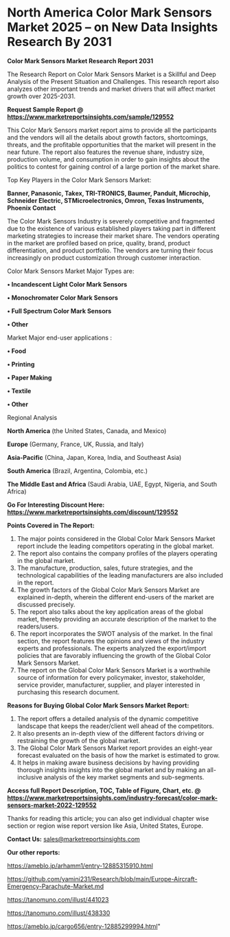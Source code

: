 # North America Color Mark Sensors Market 2025 – on New Data Insights Research By 2031

<strong>Color Mark Sensors Market Research Report 2031</strong>

The Research Report on Color Mark Sensors Market is a Skillful and Deep Analysis of the Present Situation and Challenges. This research report also analyzes other important trends and market drivers that will affect market growth over 2025-2031.

<strong>Request Sample Report @ <a href=https://www.marketreportsinsights.com/sample/129552>https://www.marketreportsinsights.com/sample/129552</a></strong>

This Color Mark Sensors market report aims to provide all the participants and the vendors will all the details about growth factors, shortcomings, threats, and the profitable opportunities that the market will present in the near future. The report also features the revenue share, industry size, production volume, and consumption in order to gain insights about the politics to contest for gaining control of a large portion of the market share.

Top Key Players in the Color Mark Sensors Market:

<strong>Banner, Panasonic, Takex, TRI-TRONICS, Baumer, Panduit, Microchip, Schneider Electric, STMicroelectronics, Omron, Texas Instruments, Phoenix Contact</strong>

The Color Mark Sensors Industry is severely competitive and fragmented due to the existence of various established players taking part in different marketing strategies to increase their market share. The vendors operating in the market are profiled based on price, quality, brand, product differentiation, and product portfolio. The vendors are turning their focus increasingly on product customization through customer interaction.

Color Mark Sensors Market Major Types are:

<strong>• Incandescent Light Color Mark Sensors

• Monochromater Color Mark Sensors

• Full Spectrum Color Mark Sensors

• Other</strong>

Market Major end-user applications :

<strong>• Food

• Printing

• Paper Making

• Textile

• Other</strong>

Regional Analysis

</u><strong><b>North America</b></strong> (the United States, Canada, and Mexico)

<strong><b>Europe </b></strong>(Germany, France, UK, Russia, and Italy)

<strong><b>Asia-Pacific</b></strong> (China, Japan, Korea, India, and Southeast Asia)

<strong><b>South America</b></strong> (Brazil, Argentina, Colombia, etc.)

<strong><b>The Middle East and Africa</b></strong> (Saudi Arabia, UAE, Egypt, Nigeria, and South Africa)

<strong>Go For Interesting Discount Here: <a href=https://www.marketreportsinsights.com/discount/129552>https://www.marketreportsinsights.com/discount/129552</a></strong>

<strong>Points Covered in The Report:</strong>
<ol>
  <li>The major points considered in the Global Color Mark Sensors Market report include the leading competitors operating in the global market.</li>
  <li>The report also contains the company profiles of the players operating in the global market.</li>
  <li>The manufacture, production, sales, future strategies, and the technological capabilities of the leading manufacturers are also included in the report.</li>
  <li>The growth factors of the Global Color Mark Sensors Market are explained in-depth, wherein the different end-users of the market are discussed precisely.</li>
  <li>The report also talks about the key application areas of the global market, thereby providing an accurate description of the market to the readers/users.</li>
  <li>The report incorporates the SWOT analysis of the market. In the final section, the report features the opinions and views of the industry experts and professionals. The experts analyzed the export/import policies that are favorably influencing the growth of the Global Color Mark Sensors Market.</li>
  <li>The report on the Global Color Mark Sensors Market is a worthwhile source of information for every policymaker, investor, stakeholder, service provider, manufacturer, supplier, and player interested in purchasing this research document.</li>
</ol>
<strong>Reasons for Buying Global Color Mark Sensors Market Report:</strong>

<ol>
  <li>The report offers a detailed analysis of the dynamic competitive landscape that keeps the reader/client well ahead of the competitors.</li>
  <li>It also presents an in-depth view of the different factors driving or restraining the growth of the global market.</li>
  <li>The Global Color Mark Sensors Market report provides an eight-year forecast evaluated on the basis of how the market is estimated to grow.</li>
  <li>It helps in making aware business decisions by having providing thorough insights insights into the global market and by making an all-inclusive analysis of the key market segments and sub-segments.</li>
</ol>
<strong>Access full Report Description, TOC, Table of Figure, Chart, etc. @ <a href=https://www.marketreportsinsights.com/industry-forecast/color-mark-sensors-market-2022-129552>https://www.marketreportsinsights.com/industry-forecast/color-mark-sensors-market-2022-129552</a></strong>


Thanks for reading this article; you can also get individual chapter wise section or region wise report version like Asia, United States, Europe.

<strong>Contact Us:</strong>
sales@marketreportsinsights.com

<strong>Our other reports:</strong>

<a href=https://ameblo.jp/arhamm1/entry-12885315910.html>https://ameblo.jp/arhamm1/entry-12885315910.html</a>

<a href=https://github.com/yamini231/Research/blob/main/Europe-Aircraft-Emergency-Parachute-Market.md>https://github.com/yamini231/Research/blob/main/Europe-Aircraft-Emergency-Parachute-Market.md</a>

<a href=https://tanomuno.com/illust/441023>https://tanomuno.com/illust/441023</a>

<a href=https://tanomuno.com/illust/438330>https://tanomuno.com/illust/438330</a>

<a href=https://ameblo.jp/cargo656/entry-12885299994.html>https://ameblo.jp/cargo656/entry-12885299994.html</a>"
